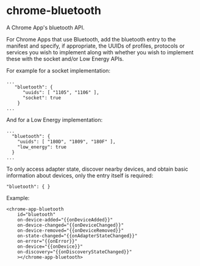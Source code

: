 # chrome-bluetooth
A Chrome App's bluetooth API.


For Chrome Apps that use Bluetooth, add the bluetooth entry to the manifest
and specify, if appropriate, the UUIDs of profiles, protocols or services
you wish to implement along with whether you wish to implement these with
the socket and/or Low Energy APIs.

For example for a socket implementation:

    ...
       "bluetooth": {
          "uuids": [ "1105", "1106" ],
          "socket": true
        }
    ...

And for a Low Energy implementation:

    ...
      "bluetooth": {
        "uuids": [ "180D", "1809", "180F" ],
        "low_energy": true
      }
    ...


To only access adapter state, discover nearby devices, and obtain
basic information about devices, only the entry itself is required:

    "bluetooth": { }
    
Example:
    
    <chrome-app-bluetooth 
        id="bluetooth"
        on-device-added="{{onDeviceAdded}}"
        on-device-changed="{{onDeviceChanged}}"
        on-device-removed="{{onDeviceRemoved}}"
        on-state-changed="{{onAdapterStateChanged}}"
        on-error="{{onError}}"
        on-device="{{onDevice}}"
        on-discovery="{{onDiscoveryStateChanged}}"
        ></chrome-app-bluetooth>